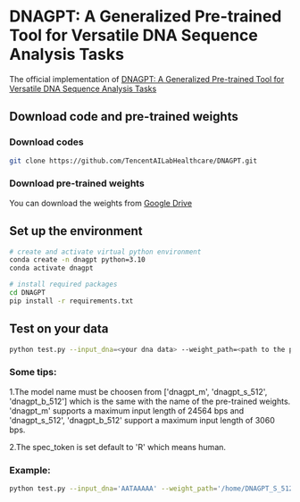 # DNAGPT: A Generalized Pre-trained Tool for Versatile DNA Sequence Analysis Tasks

The official implementation of [DNAGPT: A Generalized Pre-trained Tool for Versatile DNA Sequence Analysis Tasks](https://www.biorxiv.org/content/10.1101/2023.07.11.548628v2.full.pdf)
## Download code and pre-trained weights

### Download codes

```bash
git clone https://github.com/TencentAILabHealthcare/DNAGPT.git
```

### Download pre-trained weights
You can download the weights from
[Google Drive](https://drive.google.com/drive/folders/10UPPx6V13oQW6knuLV7d8SRIA3D6hYor?usp=drive_link)

## Set up the environment

```bash
# create and activate virtual python environment
conda create -n dnagpt python=3.10
conda activate dnagpt

# install required packages
cd DNAGPT
pip install -r requirements.txt
```

## Test on your data

```bash
python test.py --input_dna=<your dna data> --weight_path=<path to the pre-trained weight> --model_name=<the model you want to use> --spec_token=<the specical token corresponding to species of the dna>
```

### Some tips:

1.The model name must be choosen from \['dnagpt_m', 'dnagpt_s_512', 'dnagpt_b_512'\] which is the same with the name of the pre-trained weights. 'dnagpt_m' supports a maximum input length of 24564 bps and 'dnagpt_s_512', 'dnagpt_b_512' support a maximum input length of 3060 bps.

2.The spec_token is set default to 'R' which means human.

### Example:
```bash
python test.py --input_dna='AATAAAAA' --weight_path='/home/DNAGPT_S_512.pth' --model_name='dnagpt_s_512'  --spec_token='R'
```






